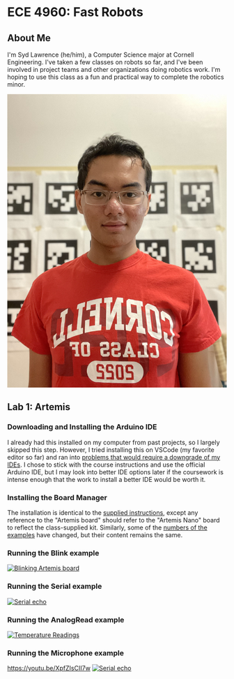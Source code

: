 # ECE 4960: Fast Robots

## About Me
I'm Syd Lawrence (he/him), a Computer Science major at Cornell Engineering. I've taken a few classes on robots so far, and I've been involved in project teams and other organizations doing robotics work. I'm hoping to use this class as a fun and practical way to complete the robotics minor.

![Picture of Syd Lawrence](self-portrait.jpg)

## Lab 1: Artemis

### Downloading and Installing the Arduino IDE

I already had this installed on my computer from past projects, so I largely skipped this step. However, I tried installing this on VSCode (my favorite editor so far) and ran into [problems that would require a downgrade of my IDEs](https://arduino.stackexchange.com/questions/74881/error-messages-while-verifying-code-with-visual-studio-code). I chose to stick with the course instructions and use the official Arduino IDE, but I may look into better IDE options later if the coursework is intense enough that the work to install a better IDE would be worth it.

### Installing the Board Manager
The installation is identical to the [supplied instructions](https://learn.sparkfun.com/tutorials/artemis-development-with-arduino?_ga=2.30055167.1151850962.1594648676-1889762036.1574524297&_gac=1.19903818.1593457111.Cj0KCQjwoub3BRC6ARIsABGhnyahkG7hU2v-0bSiAeprvZ7c9v0XEKYdVHIIi_-J-m5YLdDBMc2P_goaAtA4EALw_wcB), except any reference to the "Artemis board" should refer to the "Artemis Nano" board to reflect the class-supplied kit. Similarly, some of the [numbers of the examples](https://cei-lab.github.io/ECE4960-2022/Lab1.html) have changed, but their content remains the same.

### Running the Blink example
[![Blinking Artemis board](http://img.youtube.com/vi/nRJytdxLUBQ/0.jpg)](http://www.youtube.com/watch?v=nRJytdxLUBQ)

### Running the Serial example
[![Serial echo](http://img.youtube.com/vi/AUwepibuz5U/0.jpg)](http://www.youtube.com/watch?v=AUwepibuz5U)

### Running the AnalogRead example
[![Temperature Readings](http://img.youtube.com/vi/58G1xj0QBhM/0.jpg)](http://www.youtube.com/watch?v=58G1xj0QBhM)

### Running the Microphone example
https://youtu.be/XpfZIsCII7w
[![Serial echo](http://img.youtube.com/vi/XpfZIsCII7w/0.jpg)](http://www.youtube.com/watch?v=XpfZIsCII7w)
